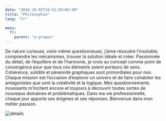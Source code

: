 ```yaml
---
date: "2016-10-03T18:51:02+02:00"
title: "Philosophie"
lang: "fr"

menu:
  fr:
    parent: "a-propos"
---
```


De nature curieuse, voire même questionneuse, j’aime résoudre l’insoluble, comprendre les mécanismes, trouver la solution idéale et créer. Passionnée du détail, de l’équilibre et de l’harmonie, je crois au concept comme point de convergence pour que tous ces éléments soient porteurs de sens. Cohérence, solidité et pérennité graphiques sont primordiales pour moi. Chaque mission est l’occasion d’explorer un univers et de faire cohabiter les antagonistes que sont la créativité et la logique. Mes questionnements incessants m’incitent encore et toujours à découvrir toutes sortes de nouveaux domaines et problématiques. Dans ma vie professionnelle, chaque jour apporte ses énigmes et ses réponses. Bienvenue dans mon métier passion.

![details](/img/detail-philosophie.png)
